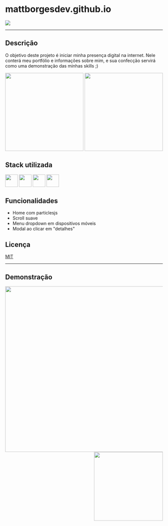 # mattborgesdev.github.io

<a href="linkedin.com/in/mattborgesdev/" target="_blank"><img src="https://img.shields.io/badge/LinkedIn-0077B5?style=for-the-badge&logo=linkedin&logoColor=white" target="_blank"></a>

<hr/>

## Descrição

O objetivo deste projeto é iniciar minha presença digital na internet. Nele conterá meu portfólio e informações sobre mim, e sua confecção servirá como uma demonstração das minhas skills ;)

<div style="align: right">
    <img src="https://github.com/mattborgesdev/mattborgesdev.github.io/blob/main/img/website-in-desktop.png" max-width="475px" height="250px"/>
    <img src="https://github.com/mattborgesdev/mattborgesdev.github.io/blob/main/img/website-in-smartphone.png" max-width="200px" height="250px"/>
</div>

## Stack utilizada

<div style="display: inline-block">
    <img src="https://cdn.jsdelivr.net/gh/devicons/devicon/icons/html5/html5-original.svg" width="40px"/>
    <img src="https://cdn.jsdelivr.net/gh/devicons/devicon/icons/css3/css3-original.svg" width="40px"/>
    <img src="https://cdn.jsdelivr.net/gh/devicons/devicon/icons/javascript/javascript-original.svg" width="40px"/>
    <img src="https://cdn.jsdelivr.net/gh/devicons/devicon/icons/figma/figma-original.svg" width="40px"/>
</div>

## Funcionalidades

- Home com particlesjs
- Scroll suave
- Menu dropdown em dispositivos móveis
- Modal ao clicar em "detalhes"

## Licença

[MIT](https://choosealicense.com/licenses/mit/)

<hr/>

## Demonstração

<div style="display: block">
    <img src="https://github.com/mattborgesdev/mattborgesdev.github.io/blob/main/img/website-full-desktop.png" width="530px" align="left">
    <img src="https://github.com/mattborgesdev/mattborgesdev.github.io/blob/main/img/website-full-smartphone.png" width="220px" align="right">
</div>
